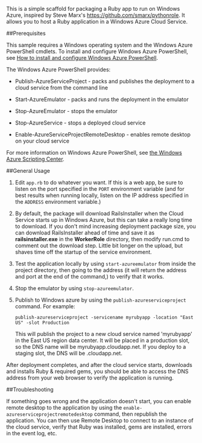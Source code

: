 This is a simple scaffold for packaging a Ruby app to run on Windows Azure, inspired by Steve Marx's <https://github.com/smarx/pythonrole>. It allows you to host a Ruby application in a Windows Azure Cloud Service.

##Prerequisites

This sample requires a Windows operating system and the Windows Azure PowerShell cmdlets. To install and configure Windows Azure PowerShell, see [How to install and configure Windows Azure PowerShell](http://www.windowsazure.com/en-us/documentation/articles/install-configure-powershell/).

The Windows Azure PowerShell provides:

* Publish-AzureServiceProject - packs and publishes the deployment to a cloud service from the command line

* Start-AzureEmulator - packs and runs the deployment in the emulator

* Stop-AzureEmulator - stops the emulator

* Stop-AzureService - stops a deployed cloud service

* Enable-AzureServiceProjectRemoteDesktop - enables remote desktop on your cloud service

For more information on Windows Azure PowerShell, see [the Windows Azure Scripting Center](http://www.windowsazure.com/en-us/documentation/scripts/).

##General Usage

1. Edit `app.rb` to do whatever you want. If this is a web app, be sure to listen on the port specified in the `PORT` environment variable (and for best results when running locally, listen on the IP address specified in the `ADDRESS` environment variable.)

2. By default, the package will download RailsInstaller when the Cloud Service starts up in Windows Azure, but this can take a really long time to download. If you don't mind increasing deployment package size, you can download RailsInstaller ahead of time and save it as **railsinstaller.exe** in the **WorkerRole** directory, then modify run.cmd to comment out the download step. Little bit longer on the upload, but shaves time off the startup of the service environment.

3. Test the application locally by using `start-azureemulator` from inside the project directory, then going to the address (it will return the address and port at the end of the command,) to verify that it works.

4. Stop the emulator by using `stop-azureemulator`.

5. Publish to Windows azure by using the `publish-azureserviceproject` command. For example:

    `publish-azureserviceproject -servicename myrubyapp -location "East US" -slot Production`

    This will publish the project to a new cloud service named 'myrubyapp' in the East US region data center. It will be placed in a production slot, so the DNS name will be myrubyapp.cloudapp.net. If you deploy to a staging slot, the DNS will be <random-guid>.cloudapp.net.

After deployment completes, and after the cloud service starts, downloads and installs Ruby & required gems, you should be able to access the DNS address from your web browser to verify the application is running.

##Troubleshooting

If something goes wrong and the application doesn't start, you can enable remote desktop to the application by using the `enable-azureserviceprojectremotedesktop` command, then republish the application. You can then use Remote Desktop to connect to an instance of the cloud service, verify that Ruby was installed, gems are installed, errors in the event log, etc.



